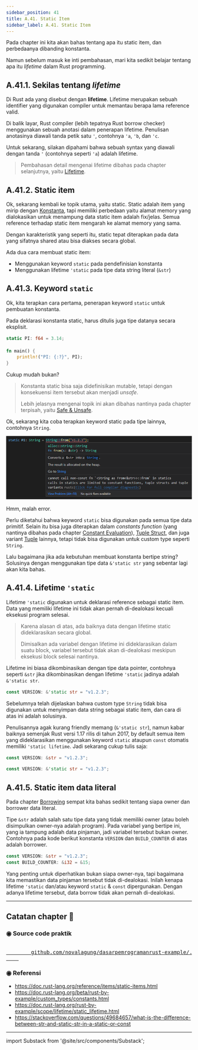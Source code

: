 ```yaml
---
sidebar_position: 41
title: A.41. Static Item
sidebar_label: A.41. Static Item
---
```


Pada chapter ini kita akan bahas tentang apa itu static item, dan perbedaanya dibanding konstanta.

Namun sebelum masuk ke inti pembahasan, mari kita sedikit belajar tentang apa itu *lifetime* dalam Rust programming.

## A.41.1. Sekilas tentang *lifetime*

Di Rust ada yang disebut dengan **lifetime**. Lifetime merupakan sebuah identifier yang digunakan compiler untuk memantau berapa lama reference valid.

Di balik layar, Rust compiler (lebih tepatnya Rust borrow checker) menggunakan sebuah anotasi dalam penerapan lifetime. Penulisan anotasinya diawali tanda petik satu `'`, contohnya `'a`, `'b`, dan `'c`.

Untuk sekarang, silakan dipahami bahwa sebuah syntax yang diawali dengan tanda `'` (contohnya seperti `'a`) adalah lifetime.

> Pembahasan detail mengenai lifetime dibahas pada chapter selanjutnya, yaitu [Lifetime](/basic/lifetime).

## A.41.2. Static item

Ok, sekarang kembali ke topik utama, yaitu static. Static adalah item yang mirip dengan [Konstanta](/basic/konstanta), tapi memiliki perbedaan yaitu alamat memory yang dialokasikan untuk menampung data static item adalah fix/jelas. Semua reference terhadap static item mengarah ke alamat memory yang sama.

Dengan karakteristik yang seperti itu, static tepat diterapkan pada data yang sifatnya shared atau bisa diakses secara global.

Ada dua cara membuat static item:

- Menggunakan keyword `static` pada pendefinisian konstanta
- Menggunakan lifetime `'static` pada tipe data string literal (`&str`)

## A.41.3. Keyword `static`

Ok, kita terapkan cara pertama, penerapan keyword `static` untuk pembuatan konstanta.

Pada deklarasi konstanta static, harus ditulis juga tipe datanya secara eksplisit.

```rust
static PI: f64 = 3.14;

fn main() {
    println!("PI: {:?}", PI);
}
```

Cukup mudah bukan?

> Konstanta static bisa saja didefinisikan mutable, tetapi dengan konsekuensi item tersebut akan menjadi *unsafe*.
>
> Lebih jelasnya mengenai topik ini akan dibahas nantinya pada chapter terpisah, yaitu [Safe & Unsafe](#/wip/safe-unsafe).

Ok, sekarang kita coba terapkan keyword static pada tipe lainnya, contohnya `String`.

![Static string](img/static-1.png)

Hmm, malah error.

Perlu diketahui bahwa keyword `static` bisa digunakan pada semua tipe data primitif. Selain itu bisa juga diterapkan dalam *constants function* (yang nantinya dibahas pada chapter [Constant Evaluation](#/wip/constant-evaluation)), [Tuple Struct](/basic/struct#a247-tuple-struct), dan juga variant [Tuple](/basic/tuple) lainnya, tetapi tidak bisa digunakan untuk custom type seperti `String`.

Lalu bagaimana jika ada kebutuhan membuat konstanta bertipe string? Solusinya dengan menggunakan tipe data `&'static str` yang sebentar lagi akan kita bahas.

## A.41.4. Lifetime `'static`

Lifetime `'static` digunakan untuk deklarasi reference sebagai static item. Data yang memiliki lifetime ini tidak akan pernah di-dealokasi kecuali eksekusi program selesai.

> Karena alasan di atas, ada baiknya data dengan lifetime static dideklarasikan secara global.
>
> Dimisalkan ada variabel dengan lifetime ini dideklarasikan dalam suatu block, variabel tersebut tidak akan di-dealokasi meskipun eksekusi block selesai nantinya.

Lifetime ini biasa dikombinasikan dengan tipe data pointer, contohnya seperti `&str` jika dikombinasikan dengan lifetime `'static` jadinya adalah `&'static str`.

```rust
const VERSION: &'static str = "v1.2.3";
```

Sebelumnya telah dijelaskan bahwa custom type `String` tidak bisa digunakan untuk menyimpan data string sebagai static item, dan cara di atas ini adalah solusinya.

Penulisannya agak kurang friendly memang (`&'static str`), namun kabar baiknya semenjak Rust versi 1.17 rilis di tahun 2017, by default semua item yang dideklarasikan menggunakan keyword `static` ataupun `const` otomatis memiliki `'static lifetime`. Jadi sekarang cukup tulis saja:

```rust
const VERSION: &str = "v1.2.3";
```

```rust
const VERSION: &'static str = "v1.2.3";
```

## A.41.5. Static item data literal

Pada chapter [Borrowing](/basic/borrowing#a347-owner-dan-borrower-data-literal) sempat kita bahas sedikit tentang siapa owner dan borrower data literal.

Tipe `&str` adalah salah satu tipe data yang tidak memiliki owner (atau boleh disimpulkan owner-nya adalah program). Pada variabel yang bertipe ini, yang ia tampung adalah data pinjaman, jadi variabel tersebut bukan owner. Contohnya pada kode berikut konstanta `VERSION` dan `BUILD_COUNTER` di atas adalah borrower.

```rust
const VERSION: &str = "v1.2.3";
const BUILD_COUNTER: &i32 = &15;
```

Yang penting untuk diperhatikan bukan siapa owner-nya, tapi bagaimana kita memastikan data pinjaman tersebut tidak di-dealokasi. Inilah kenapa lifetime `'static` dan/atau keyword `static` & `const` dipergunakan. Dengan adanya lifetime tersebut, data borrow tidak akan pernah di-dealokasi.

---

## Catatan chapter 📑

### ◉ Source code praktik

<pre>
    <a href="https://github.com/novalagung/dasarpemrogramanrust-example/tree/master/static_example">
        github.com/novalagung/dasarpemrogramanrust-example/../static_example
    </a>
</pre>

### ◉ Referensi

- https://doc.rust-lang.org/reference/items/static-items.html
- https://doc.rust-lang.org/beta/rust-by-example/custom_types/constants.html
- https://doc.rust-lang.org/rust-by-example/scope/lifetime/static_lifetime.html
- https://stackoverflow.com/questions/49684657/what-is-the-difference-between-str-and-static-str-in-a-static-or-const

---

import Substack from '@site/src/components/Substack';

<Substack />
